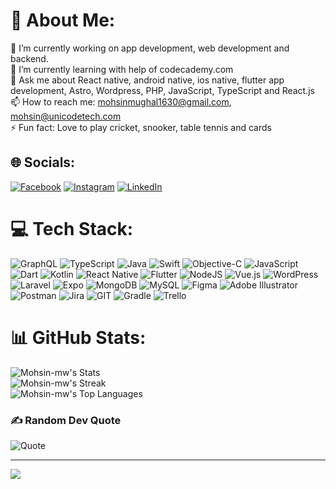 # 💫 About Me:
🔭 I’m currently working on app development, web development and backend.<br>🌱 I’m currently learning with help of codecademy.com<br>💬 Ask me about React native, android native, ios native, flutter app development, Astro, Wordpress, PHP, JavaScript, TypeScript and React.js<br>📫 How to reach me: mohsinmughal1630@gmail.com, mohsin@unicodetech.com<br>⚡ Fun fact: Love to play cricket, snooker, table tennis and cards


## 🌐 Socials:
[![Facebook](https://img.shields.io/badge/Facebook-%231877F2.svg?logo=Facebook&logoColor=white)](https://www.facebook.com/mohsinali.riaz) [![Instagram](https://img.shields.io/badge/Instagram-%23E4405F.svg?logo=Instagram&logoColor=white)](https://instagram.com/mohsin_mughal11?igshid=OGQ5ZDc2ODk2ZA%3D%3D&utm_source=qr) [![LinkedIn](https://img.shields.io/badge/LinkedIn-%230077B5.svg?logo=linkedin&logoColor=white)](https://www.linkedin.com/in/mohsin-ali-riaz-16a5b8180?utm_source=share&utm_campaign=share_via&utm_content=profile&utm_medium=ios_app) 

# 💻 Tech Stack:
![GraphQL](https://img.shields.io/badge/-GraphQL-E10098?style=for-the-badge&logo=graphql&logoColor=white) ![TypeScript](https://img.shields.io/badge/typescript-%23007ACC.svg?style=for-the-badge&logo=typescript&logoColor=white) ![Java](https://img.shields.io/badge/java-%23ED8B00.svg?style=for-the-badge&logo=openjdk&logoColor=white) ![Swift](https://img.shields.io/badge/swift-F54A2A?style=for-the-badge&logo=swift&logoColor=white) ![Objective-C](https://img.shields.io/badge/OBJECTIVE--C-%233A95E3.svg?style=for-the-badge&logo=apple&logoColor=white) ![JavaScript](https://img.shields.io/badge/javascript-%23323330.svg?style=for-the-badge&logo=javascript&logoColor=%23F7DF1E) ![Dart](https://img.shields.io/badge/dart-%230175C2.svg?style=for-the-badge&logo=dart&logoColor=white) ![Kotlin](https://img.shields.io/badge/kotlin-%237F52FF.svg?style=for-the-badge&logo=kotlin&logoColor=white) ![React Native](https://img.shields.io/badge/react_native-%2320232a.svg?style=for-the-badge&logo=react&logoColor=%2361DAFB) ![Flutter](https://img.shields.io/badge/Flutter-%2302569B.svg?style=for-the-badge&logo=Flutter&logoColor=white) ![NodeJS](https://img.shields.io/badge/node.js-6DA55F?style=for-the-badge&logo=node.js&logoColor=white) ![Vue.js](https://img.shields.io/badge/vue.js-%2335495e.svg?style=for-the-badge&logo=vuedotjs&logoColor=%234FC08D) ![WordPress](https://img.shields.io/badge/WordPress-%23117AC9.svg?style=for-the-badge&logo=WordPress&logoColor=white) ![Laravel](https://img.shields.io/badge/laravel-%23FF2D20.svg?style=for-the-badge&logo=laravel&logoColor=white) ![Expo](https://img.shields.io/badge/expo-1C1E24?style=for-the-badge&logo=expo&logoColor=#D04A37) ![MongoDB](https://img.shields.io/badge/MongoDB-%234ea94b.svg?style=for-the-badge&logo=mongodb&logoColor=white) ![MySQL](https://img.shields.io/badge/mysql-%2300000f.svg?style=for-the-badge&logo=mysql&logoColor=white) ![Figma](https://img.shields.io/badge/figma-%23F24E1E.svg?style=for-the-badge&logo=figma&logoColor=white) ![Adobe Illustrator](https://img.shields.io/badge/adobe%20illustrator-%23FF9A00.svg?style=for-the-badge&logo=adobe%20illustrator&logoColor=white) ![Postman](https://img.shields.io/badge/Postman-FF6C37?style=for-the-badge&logo=postman&logoColor=white) ![Jira](https://img.shields.io/badge/jira-%230A0FFF.svg?style=for-the-badge&logo=jira&logoColor=white) ![GIT](https://img.shields.io/badge/Git-fc6d26?style=for-the-badge&logo=git&logoColor=white) ![Gradle](https://img.shields.io/badge/Gradle-02303A.svg?style=for-the-badge&logo=Gradle&logoColor=white) ![Trello](https://img.shields.io/badge/Trello-%23026AA7.svg?style=for-the-badge&logo=Trello&logoColor=white)
# 📊 GitHub Stats:
![Mohsin-mw's Stats](https://github-readme-stats.vercel.app/api?username=Mohsin-mw&theme=vue-dark&show_icons=true&hide_border=false&count_private=true)<br/>
![Mohsin-mw's Streak](https://github-readme-streak-stats.herokuapp.com/?user=Mohsin-mw&theme=vue-dark&hide_border=false)<br/>
![Mohsin-mw's Top Languages](https://github-readme-stats.vercel.app/api/top-langs/?username=Mohsin-mw&theme=vue-dark&show_icons=true&hide_border=false&layout=compact)

### ✍️ Random Dev Quote
![Quote](https://github-readme-quotes-bay.vercel.app/quote?theme=dark&animation=grow_out_in&layout=zues&font=default&quoteType=random&bgColor=black&fontColor=green)

---
[![](https://visitcount.itsvg.in/api?id=mohsinmugha1l&icon=0&color=0)](https://visitcount.itsvg.in)

<!-- Proudly created with GPRM ( https://gprm.itsvg.in ) -->
